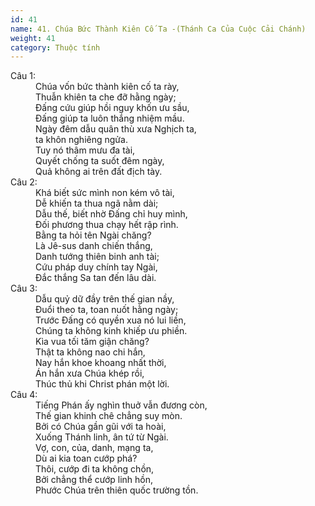 ```yaml
---
id: 41
name: 41. Chúa Bức Thành Kiên Cố Ta -(Thánh Ca Của Cuộc Cải Chánh)
weight: 41
category: Thuộc tính
---
```

<dl><dt>Câu 1:</dt><dd data-verse="1">Chúa vốn bức thành kiên cố ta rày, <br/>Thuẫn khiên ta che đỡ hằng ngày; <br/>Đấng cứu giúp hồi nguy khốn ưu sầu, <br/>Đấng giúp ta luôn thắng nhiệm mầu. <br/>Ngày đêm dẫu quân thù xưa Nghịch ta, <br/>ta khôn nghiêng ngửa. <br/>Tuy nó thâm mưu đa tài, <br/>Quyết chống ta suốt đêm ngày, <br/>Quả không ai trên đất địch tày. </dd><dt>Câu 2:</dt><dd data-verse="2">Khá biết sức mình non kém vô tài, <br/>Dễ khiến ta thua ngã nằm dài; <br/>Dẫu thế, biết nhờ Đấng chỉ huy mình, <br/>Đối phương thua chạy hết rập rình. <br/>Bằng ta hỏi tên Ngài chăng? <br/>Là Jê-sus danh chiến thắng, <br/>Danh tướng thiên binh anh tài; <br/>Cứu pháp duy chính tay Ngài, <br/>Đắc thắng Sa tan đến lâu dài. </dd><dt>Câu 3:</dt><dd data-verse="3">Dẫu quỷ dữ đầy trên thế gian nầy, <br/>Đuổi theo ta, toan nuốt hằng ngày; <br/>Trước Đấng có quyền xua nó lui liền, <br/>Chúng ta không kinh khiếp ưu phiền. <br/>Kìa vua tối tăm giận chăng? <br/>Thật ta không nao chi hắn, <br/>Nay hắn khoe khoang nhất thời, <br/>Án hắn xưa Chúa khép rồi, <br/>Thúc thủ khi Christ phán một lời. </dd><dt>Câu 4:</dt><dd data-verse="4">Tiếng Phán ấy nghìn thuở vẫn đương còn, <br/>Thế gian khinh chê chẳng suy mòn. <br/>Bởi có Chúa gần gũi với ta hoài, <br/>Xuống Thánh linh, ân tứ từ Ngài. <br/>Vợ, con, của, danh, mạng ta, <br/>Dù ai kia toan cướp phá? <br/>Thôi, cướp đi ta không chồn, <br/>Bởi chẳng thể cướp linh hồn, <br/>Phước Chúa trên thiên quốc trường tồn. </dd></dl>

